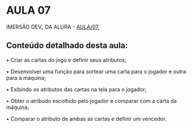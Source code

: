# AULA 07


IMERSÃO DEV_ DA ALURA - [AULA/07.](https://imersao.dev/aulas/aula07-supertrunfo)

## Conteúdo detalhado desta aula:


• Criar as cartas do jogo e definir seus atributos;


• Desenvolver uma função para sortear uma carta para o jogador e outra para a máquina;


• Exibindo os atributos das cartas na tela para o jogador;


• Obter o atribudo escolhido pelo jogador e comparar com a carta da máquina;


• Comparar o atributo de ambas as cartas e definir um vencedor.
